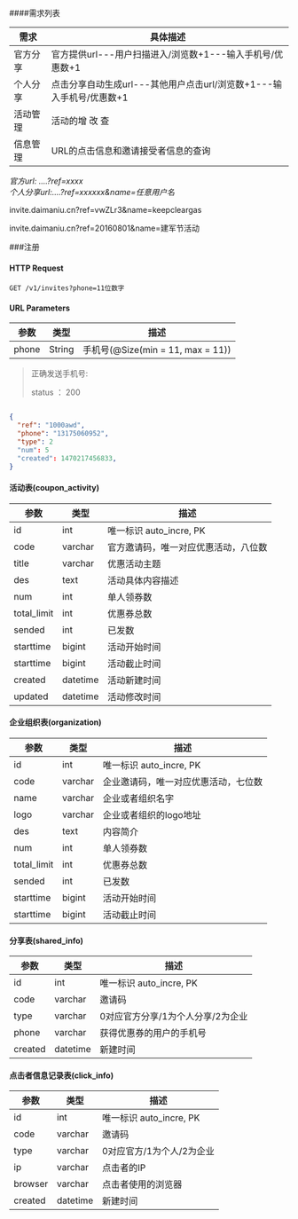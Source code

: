 ####需求列表

 需求  |  具体描述   
--------- | --------------------   
官方分享 | 官方提供url---用户扫描进入/浏览数+1---输入手机号/优惠数+1
个人分享 | 点击分享自动生成url---其他用户点击url/浏览数+1---输入手机号/优惠数+1
活动管理 | 活动的增 改 查
信息管理 | URL的点击信息和邀请接受者信息的查询

*官方url: ....?ref=xxxx*  
*个人分享url:....?ref=xxxxxx&name=任意用户名*

invite.daimaniu.cn?ref=vwZLr3&name=keepcleargas

invite.daimaniu.cn?ref=20160801&name=建军节活动




###注册

#### HTTP Request
`GET /v1/invites?phone=11位数字`

#### URL Parameters

参数 | 类型 |  描述
--------- | ----------- | -----------
phone | String | 手机号(@Size(min = 11, max = 11))

> 正确发送手机号:
>
>status ： 200

```json

{
  "ref": "1000awd",
  "phone": "13175060952",
  "type": 2
  "num": 5
  "created": 1470217456833,
}
```




#### 活动表(coupon_activity)

参数 | 类型 |  描述
--------- | ----------- | -----------   
id | int | 唯一标识 auto_incre, PK 
code | varchar | 官方邀请码，唯一对应优惠活动，八位数  
title | varchar | 优惠活动主题
des | text | 活动具体内容描述
num | int | 单人领券数
total_limit | int | 优惠券总数
sended | int | 已发数
starttime | bigint | 活动开始时间
starttime | bigint | 活动截止时间
created | datetime | 活动新建时间
updated | datetime | 活动修改时间


#### 企业组织表(organization)

参数 | 类型 |  描述
--------- | ----------- | -----------   
id | int | 唯一标识 auto_incre, PK 
code | varchar | 企业邀请码，唯一对应优惠活动，七位数  
name | varchar | 企业或者组织名字
logo | varchar | 企业或者组织的logo地址
des | text | 内容简介
num | int | 单人领券数
total_limit | int | 优惠券总数
sended | int | 已发数
starttime | bigint | 活动开始时间
starttime | bigint | 活动截止时间




#### 分享表(shared_info)

参数 | 类型 |  描述
--------- | ----------- | -----------  
id | int | 唯一标识 auto_incre, PK  
code | varchar | 邀请码
type | varchar | 0对应官方分享/1为个人分享/2为企业
phone | varchar | 获得优惠券的用户的手机号
created | datetime | 新建时间



#### 点击者信息记录表(click_info)
参数 | 类型 |  描述
--------- | ----------- | -----------   
id | int | 唯一标识 auto_incre, PK  
code | varchar | 邀请码   
type | varchar |  0对应官方/1为个人/2为企业
ip | varchar | 点击者的IP
browser | varchar | 点击者使用的浏览器
created | datetime | 新建时间




